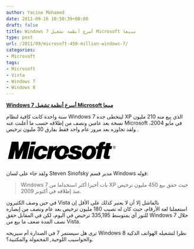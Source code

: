 ```yaml
---
author: Yacine Mohamed
date: 2011-09-16 10:50:39+00:00
draft: false
title: Windows 7 أسرع أنظمة تشغيل Microsoft مبيعا
type: post
url: /2011/09/microsoft-450-million-windows-7/
categories:
- Microsoft
tags:
- Microsoft
- Vista
- Windows 7
- Windows 8
---
```


[**Windows 7 أسرع أنظمة تشغيل Microsoft مبيعا**
](https://www.it-scoop.com/2011/09/microsoft-450-million-windows-7)




سنة واحدة كانت كافية لنظام Windows 7 ليتخطى جده XP الذي بِيع منه 210 مليون نسخة بعد عامين ونصف من إطلاقه حسب ما أعلنت عنه Microsoft في مايو 2004،  ولقد تجاوزه بعد مرور عام واحد فقط بفارق 30 مليون ترخيص.


[![](Microsoft-Logo-300x711.jpg)
](https://www.it-scoop.com/2011/09/microsoft-450-million-windows-7)

ولقد جاء على لسان Steven Sinofsky مدير قسم Windows قوله:


<blockquote>Windows 7 بات أخيرا أكثر استخداما من XP حيث حقق بيع 450 مليون ترخيص منذ إطلاقه في أكتوبر 2009.</blockquote>


في حين وصف الكثيرون Vista بالفاشل إلا أن لا يعتبر كذلك على الأقل إن استعملنا لغة الأرقام، حيث كان له نصيب 180 مليون ترخيص بعد عام ونصف من إبصاره للنور أي بمتوسط 335,195 ترخيص في اليوم، لكن في المقابل حقق Windows 7 خلال نصف المدة ضعف ما بيع من Vista.

ترى هل سيستمر 7 في الصدارة أم سيزيحه Windows 8 نظرا لتشغيله الهواتف الذكية والحواسيب اللوحية, المحمولة والمكتبية؟.
